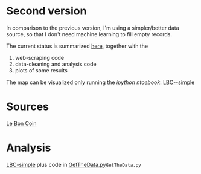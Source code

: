 # Second version

In comparison to the previous version, I'm using a simpler/better data source, so that I don't need machine learning to fill empty records.

The current status is summarized [here](http://htmlpreview.github.io/?https://github.com/astyonax/machine-learning-paris-flat/blob/master/v2/rendered/LBC-simple.html), together with the 

1. web-scraping code
2. data-cleaning and analysis code
3. plots of some results

The map can be visualized only running the *ipython ntoebook*: [LBC--simple](LBC-simple.ipynb)

# Sources
[Le Bon Coin](leboncoin.fr)

# Analysis
[LBC-simple](LBC-simple.ipynb)
plus code in [GetTheData.py](GetTheData.py)`GetTheData.py`



